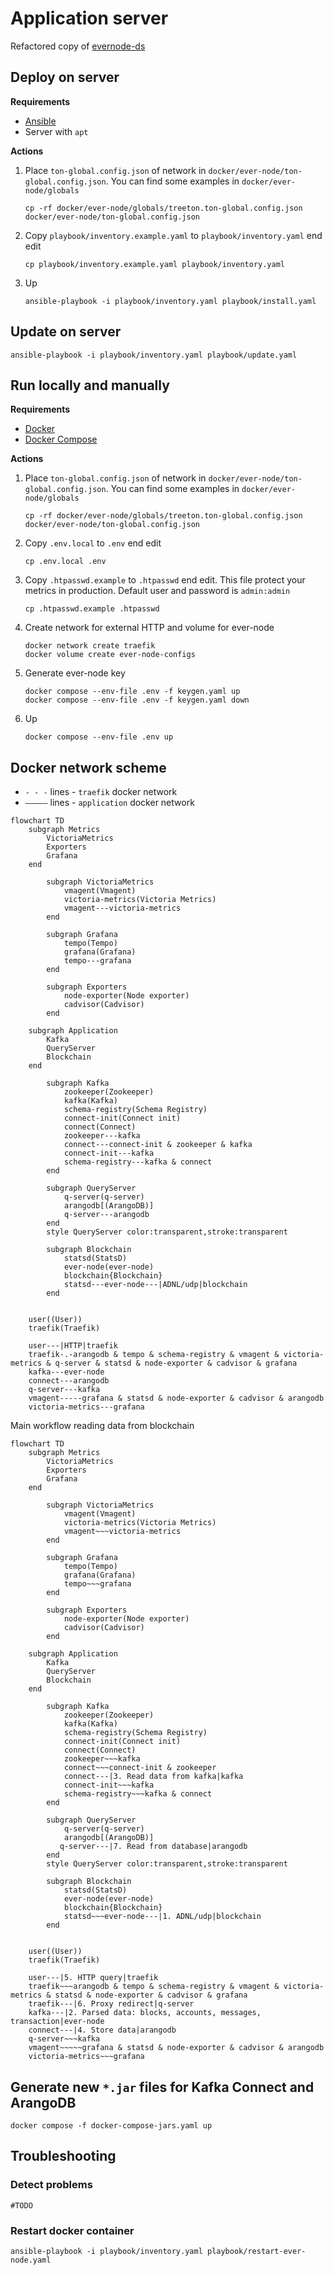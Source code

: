 # Application server

Refactored copy of [evernode-ds](https://github.com/tonlabs/evernode-ds)

## Deploy on server

**Requirements**

* [Ansible](https://www.ansible.com)
* Server with `apt`

**Actions**

1. Place `ton-global.config.json` of network in `docker/ever-node/ton-global.config.json`.
   You can find some examples in `docker/ever-node/globals`
   ```shell
   cp -rf docker/ever-node/globals/treeton.ton-global.config.json docker/ever-node/ton-global.config.json
   ```
2. Copy `playbook/inventory.example.yaml` to `playbook/inventory.yaml` end edit
   ```shell
   cp playbook/inventory.example.yaml playbook/inventory.yaml
   ```
3. Up
   ```shell
   ansible-playbook -i playbook/inventory.yaml playbook/install.yaml
   ```

## Update on server

```shell
ansible-playbook -i playbook/inventory.yaml playbook/update.yaml
```

## Run locally and manually

**Requirements**

* [Docker](https://www.docker.com)
* [Docker Compose](https://docs.docker.com/compose)

**Actions**

1. Place `ton-global.config.json` of network in `docker/ever-node/ton-global.config.json`.
   You can find some examples in `docker/ever-node/globals`
   ```shell
   cp -rf docker/ever-node/globals/treeton.ton-global.config.json docker/ever-node/ton-global.config.json
   ```
2. Copy `.env.local` to `.env` end edit
   ```shell
   cp .env.local .env
   ```
3. Copy `.htpasswd.example` to `.htpasswd` end edit. This file protect your metrics in production.
   Default user and password is `admin:admin`
   ```shell
   cp .htpasswd.example .htpasswd
   ```
4. Create network for external HTTP and volume for ever-node
   ```shell
   docker network create traefik
   docker volume create ever-node-configs
   ```
5. Generate ever-node key
   ```shell
   docker compose --env-file .env -f keygen.yaml up
   docker compose --env-file .env -f keygen.yaml down
   ```
6. Up
   ```shell
   docker compose --env-file .env up
   ```

## Docker network scheme

* `- - -` lines - `traefik` docker network
* `—————` lines - `application` docker network

```mermaid
flowchart TD
    subgraph Metrics
        VictoriaMetrics
        Exporters
        Grafana
    end

        subgraph VictoriaMetrics
            vmagent(Vmagent)
            victoria-metrics(Victoria Metrics)
            vmagent---victoria-metrics
        end

        subgraph Grafana
            tempo(Tempo)
            grafana(Grafana)
            tempo---grafana
        end

        subgraph Exporters
            node-exporter(Node exporter)
            cadvisor(Cadvisor)
        end

    subgraph Application
        Kafka
        QueryServer
        Blockchain
    end

        subgraph Kafka
            zookeeper(Zookeeper)
            kafka(Kafka)
            schema-registry(Schema Registry)
            connect-init(Connect init)
            connect(Connect)
            zookeeper---kafka
            connect---connect-init & zookeeper & kafka
            connect-init---kafka
            schema-registry---kafka & connect
        end

        subgraph QueryServer
            q-server(q-server)
            arangodb[(ArangoDB)]
            q-server---arangodb
        end
        style QueryServer color:transparent,stroke:transparent

        subgraph Blockchain
            statsd(StatsD)
            ever-node(ever-node)
            blockchain{Blockchain}
            statsd---ever-node---|ADNL/udp|blockchain
        end


    user((User))
    traefik(Traefik)

    user---|HTTP|traefik
    traefik-.-arangodb & tempo & schema-registry & vmagent & victoria-metrics & q-server & statsd & node-exporter & cadvisor & grafana
    kafka---ever-node
    connect---arangodb
    q-server---kafka
    vmagent-----grafana & statsd & node-exporter & cadvisor & arangodb
    victoria-metrics---grafana
```

Main workflow reading data from blockchain

```mermaid
flowchart TD
    subgraph Metrics
        VictoriaMetrics
        Exporters
        Grafana
    end

        subgraph VictoriaMetrics
            vmagent(Vmagent)
            victoria-metrics(Victoria Metrics)
            vmagent~~~victoria-metrics
        end

        subgraph Grafana
            tempo(Tempo)
            grafana(Grafana)
            tempo~~~grafana
        end

        subgraph Exporters
            node-exporter(Node exporter)
            cadvisor(Cadvisor)
        end

    subgraph Application
        Kafka
        QueryServer
        Blockchain
    end

        subgraph Kafka
            zookeeper(Zookeeper)
            kafka(Kafka)
            schema-registry(Schema Registry)
            connect-init(Connect init)
            connect(Connect)
            zookeeper~~~kafka
            connect~~~connect-init & zookeeper
            connect---|3. Read data from kafka|kafka
            connect-init~~~kafka
            schema-registry~~~kafka & connect
        end

        subgraph QueryServer
            q-server(q-server)
            arangodb[(ArangoDB)]
           q-server---|7. Read from database|arangodb
        end
        style QueryServer color:transparent,stroke:transparent

        subgraph Blockchain
            statsd(StatsD)
            ever-node(ever-node)
            blockchain{Blockchain}
            statsd~~~ever-node---|1. ADNL/udp|blockchain
        end


    user((User))
    traefik(Traefik)

    user---|5. HTTP query|traefik
    traefik~~~arangodb & tempo & schema-registry & vmagent & victoria-metrics & statsd & node-exporter & cadvisor & grafana
    traefik---|6. Proxy redirect|q-server
    kafka---|2. Parsed data: blocks, accounts, messages, transaction|ever-node
    connect---|4. Store data|arangodb
    q-server~~~kafka
    vmagent~~~~~grafana & statsd & node-exporter & cadvisor & arangodb
    victoria-metrics~~~grafana
```

## Generate new `*.jar` files for Kafka Connect and ArangoDB

```shell
docker compose -f docker-compose-jars.yaml up
```

## Troubleshooting

### Detect problems

```shell
#TODO
```

### Restart docker container

```shell
ansible-playbook -i playbook/inventory.yaml playbook/restart-ever-node.yaml
```